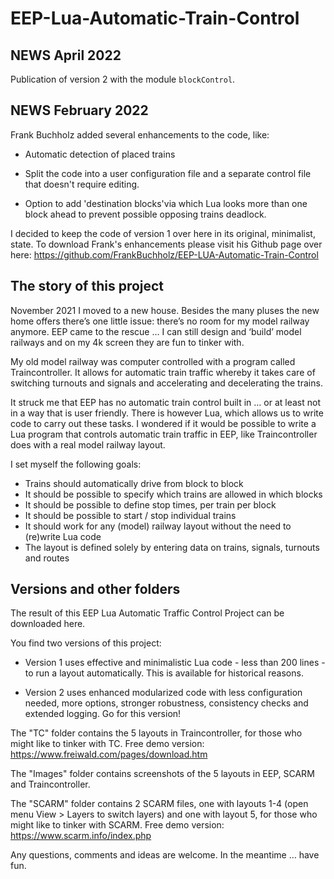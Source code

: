 # EEP-Lua-Automatic-Train-Control

## NEWS April 2022

Publication of version 2 with the module `blockControl`.

## NEWS February 2022

Frank Buchholz added several enhancements to the code, like:

- Automatic detection of placed trains

- Split the code into a user configuration file and a separate control file that doesn't require editing.

- Option to add 'destination blocks'via which Lua looks more than one block ahead to prevent possible opposing trains deadlock.

I decided to keep the code of version 1 over here in its original, minimalist, state.
To download Frank's enhancements please visit his Github page over here: <https://github.com/FrankBuchholz/EEP-LUA-Automatic-Train-Control>

## The story of this project

November 2021 I moved to a new house. Besides the many pluses the new home offers there’s one little issue: there’s no room for my model railway anymore. EEP came to the rescue … I can still design and ‘build’ model railways and on my 4k screen they are fun to tinker with.

My old model railway was computer controlled with a program called Traincontroller. It allows for automatic train traffic whereby it takes care of switching turnouts and signals and accelerating and decelerating the trains.

It struck me that EEP has no automatic train control built in … or at least not in a way that is user friendly. There is however Lua, which allows us to write code to carry out these tasks. I wondered if it would be possible to write a Lua program that controls automatic train traffic in EEP, like Traincontroller does with a real model railway layout.

I set myself the following goals:

- Trains should automatically drive from block to block
- It should be possible to specify which trains are allowed in which blocks
- It should be possible to define stop times, per train per block
- It should be possible to start / stop individual trains
- It should work for any (model) railway layout without the need to (re)write Lua code
- The layout is defined solely by entering data on trains, signals, turnouts and routes

## Versions and other folders

The result of this EEP Lua Automatic Traffic Control Project can be downloaded here.

You find two versions of this project:

- Version 1 uses effective and minimalistic Lua code - less than 200 lines - to run a layout automatically. This is available for historical reasons.

- Version 2 uses enhanced modularized code with less configuration needed, more options, stronger robustness, consistency checks and extended logging. Go for this version!

The "TC" folder contains the 5 layouts in Traincontroller, for those who might like to tinker with TC. Free demo version: <https://www.freiwald.com/pages/download.htm>

The "Images" folder contains screenshots of the 5 layouts in EEP, SCARM and Traincontroller.

The "SCARM" folder contains 2 SCARM files, one with layouts 1-4 (open menu View > Layers to switch layers) and one with layout 5, for those who might like to tinker with SCARM. Free demo version: <https://www.scarm.info/index.php>

Any questions, comments and ideas are welcome. In the meantime … have fun.
